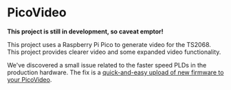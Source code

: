 # PicoVideo
**This project is still in development, so caveat emptor!**

This project uses a Raspberry Pi Pico to generate video for the TS2068. This project provides clearer video and some expanded video functionality.

We've discovered a small issue related to the faster speed PLDs in the production hardware. The fix is a [quick-and-easy upload of new firmware to your PicoVideo](https://github.com/timex-sinclair-projects/PicoVideo/tree/main/V4).

